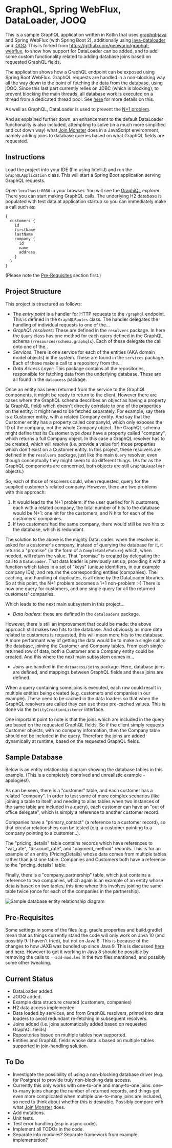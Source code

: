 # GraphQL, Spring WebFlux, DataLoader, JOOQ

This is a sample GraphQL application written in Kotlin that uses 
[graphql-java](https://github.com/graphql-java/graphql-java) and Spring WebFlux (with Spring Boot 2), additionally using
[java-dataloader](https://github.com/graphql-java/java-dataloader) and [jOOQ](https://www.jooq.org/). This is forked
from https://github.com/geowarin/graphql-webflux, to show how support for DataLoader can be added, and to add some
custom functionality related to adding database joins based on requested GraphQL fields.

The application shows how a GraphQL endpoint can be exposed using Spring Boot WebFlux. GraphQL requests are handled in a
non-blocking way all the way down to the point of fetching the data from the database, using jOOQ. Since this last part
currently relies on JDBC (which is blocking), to prevent blocking the main threads, all database work is executed on a
thread from a dedicated thread pool. See
[here](https://blog.jooq.org/2014/09/23/asynchronous-sql-execution-with-jooq-and-java-8s-completablefuture/) for more
details on this.

As well as GraphQL, DataLoader is used to prevent the
[N+1 problem](https://medium.com/@gajus/using-dataloader-to-batch-requests-c345f4b23433).

And as explained further down, an enhancement to the default DataLoader functionality is also included, attempting to
solve (in a much more simplified and cut down way) what [Join Monster](https://join-monster.readthedocs.io/) does in
a JavaScript environment, namely adding joins to database queries based on what GraphQL fields are requested.

## Instructions
Load the project into your IDE (I'm using IntelliJ) and run the `GraphQLApplication` class. This will start a Spring Boot
application serving GraphQL requests.

Open `localhost:8080` in your browser. You will see the [GraphiQL](https://github.com/graphql/graphiql) explorer.
There you can start making GraphQL calls. The underlying H2 database is populated with test data at application
startup so you can immediately make a call such as:
```
{
  customers {
    id
    firstName
    lastName
    company {
      id
      name
      address
    }
  }
}
```

(Please note the [Pre-Requisites](#pre-requisites) section first.)

## Project Structure
This project is structured as follows:
* The *entry point* is a handler for HTTP requests to the `/graphql` endpoint. This is defined in the `GraphQLRoutes`
class. The handler delegates the handling of individual requests to one of the...
* *GraphQL resolvers*: These are defined in the `resolvers` package. In here the `Query` class has one method for each
query defined in the GraphQL schema (`/resources/schema.graphqls`). Each of these delegate the call onto one of the..
* *Services*: There is one service for each of the entities (AKA domain model objects) in the system. These are found in
the `services` package. Each of these make a call to a repository from the...
* *Data Access Layer*: This package contains all the repositories, responsible for fetching data from the underlying
database. These are all found in the `dataacess` package.

Once an entity has been returned from the service to the GraphQL components, it might be ready to return to the client.
However there are cases where the GraphQL schema describes an object as having a property (a GraphQL field) which
doesn't directly correlate to one of the properties on the entity: it might need to be fetched separately. For example,
say there is a Customer entity, with a related Company entity. And say that the Customer entity has a property called
companyId, which only exposes the ID of the company, not the whole Company object. The GraphQL schema might define that
its Customer type *does* have a property called "company", which returns a full Company object. In this case a GraphQL
resolver has to be created, which will *resolve* (i.e. provide a value for) those properties which don't exist on a
Customer entity. In this project, these resolvers are defined in the `resolvers` package, just like the main `Query`
resolver, even though conceptually they might seem to do different things. (As far as the GraphQL components are
concerned, both objects are still `GraphQLResolver` objects.)   

So, each of those of resolvers could, when requested, query for the supplied customer's related company. However, there
are two problems with this approach:
1. It would lead to the N+1 problem: if the user queried for N customers, each with a related company, the total number
of hits to the database would be N+1: one hit for the customers, and N hits for each of the customers' companies.
1. If two customers had the same company, there would still be two hits to the database, which is redundant.

The solution to the above is the mighty DataLoader: when the resolver is asked for a customer's company, instead of
querying the database for it, it returns a "promise" (in the form of a `CompletableFuture`) which, when needed, will
return the value. That "promise" is created by delegating the call to a `DataLoader`. That data loader is previously
set up, providing it with a function which takes in a set of "keys" (unique identifiers, in our example company IDs),
and returns the corresponding entities (companies). The caching, and handling of duplicates, is all done by the
DataLoader libraries. So at this point, the N+1 problem becomes a 1+1 non-problem :-) There is now one query for
customers, and one single query for all the returned customers' companies.

Which leads to the next main subsystem in this project...
* *Data loaders*: these are defined in the `dataloaders` package.

However, there is still an improvement that could be made: the above approach still makes two hits to the database.
And obviously as more data related to customers is requested, this will mean more hits to the database.
A more performant way of getting the data would be to make a single call to the database, joining the Customer and
Company tables. From each single returned row of data, both a Customer and a Company entity could be created. And this
where the next main subsystem comes in...

* *Joins* are handled in the `dataacess/joins` package. Here, database joins are defined, and mappings between GraphQL
fields and these joins are defined.

When a query containing some joins is executed, each row could result in multiple entities being created (e.g. customers
and companies in our example). These need to be cached in the data loaders so that when the GraphQL resolvers are called
they can use these pre-cached values. This is done via the `EntityCreationListener` interface.

One important point to note is that the joins which are included in the query are based on the requested GraphQL fields.
So if the client simply requests Customer objects, with no company information, then the Company table should not be
included in the query. Therefore the joins are added dynamically at runtime, based on the requested GraphQL fields.

## Sample Database
Below is an entity relationship diagram showing the database tables in this example. (This is a completely contrived
and unrealistic example - apologies!).

As can be seen, there is a "customer" table, and each customer has a related "company". In
order to test some of more complex scenarios (like joining a table to itself, and needing to alias tables when two
instances of the same table are included in a query), each customer can have an "out of office delegate", which is
simply a reference to another customer record.

Companies have a "primary_contact" (a reference to a customer record), so that circular relationships can be
tested (e.g. a customer pointing to a company pointing to a customer...).

The "pricing_details" table contains records which have references to "vat_rate", "discount_rate", and "payment_method"
records. This is for an example of an entity (PricingDetails) whose data comes from multiple tables rather than just one
table. Companies and Customers both have a reference to the "pricing_details" table.

Finally, there is a "company_partnership" table, which just contains a reference to two companies, which again is an
example of an entity whose data is based on two tables, this time where this involves joining the same table twice
(once for each of the companies in the partnership). 

![Sample database entity relationship diagram](images/ERD.png)

## Pre-Requisites
Some settings in some of the files (e.g. gradle.properties and build.gradle) mean that as things currently stand
the code will only work on Java 10 (and possibly 9: I haven't tried), but not on Java 8.  This is because of the
changes to how JAXB was bundled up since Java 9.  This is discussed [here](https://github.com/jOOQ/jOOQ/issues/6477)
and [here](https://github.com/etiennestuder/gradle-jooq-plugin/issues/55).
However to get it working in Java 8 should be possible by removing the calls to `--add-modules` in the two files
mentioned, and possibly some other tweaking.

## Current Status
* DataLoader added.
* JOOQ added.
* Example data structure created (customers, companies)
* H2 data access implemented
* Data loaded by services, and from GraphQL resolvers, primed into data loaders to avoid redundant re-fetching in subsequent resolvers.
* Joins added (i.e. joins automatically added based on requested GraphQL fields)
* Repositories based on multiple tables now supported.
* Entities and GraphQL fields whose data is based on multiple tables supported in join-handling solution.

## To Do
* Investigate the possibility of using a non-blocking database driver (e.g. for Postgres) to provide truly non-blocking
data access.
* Currently this only works with one-to-one and many-to-one joins: one-to-many joins change the number of returned
records, and things get even more complicated when multiple one-to-many joins are included, so need to think about
whether this is desirable. Possibly compare with what [Join Monster](https://github.com/acarl005/join-monster) does.
* Add mutations.
* Unit tests.
* Test error handling (esp in async code).
* Implement all TODOs in the code.
* Separate into modules?  Separate framework from example implementation?